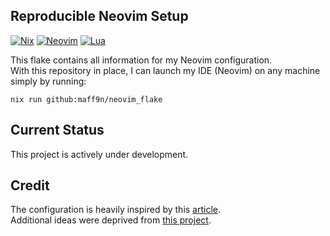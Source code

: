 ## Reproducible Neovim Setup

[![Nix](https://img.shields.io/badge/nix-0175C2?style=for-the-badge&logo=NixOS&logoColor=white)](https://nixos.org/)
[![Neovim](https://img.shields.io/badge/NeoVim-%2357A143.svg?&style=for-the-badge&logo=neovim&logoColor=white)](https://neovim.io/)
[![Lua](https://img.shields.io/badge/lua-%232C2D72.svg?style=for-the-badge&logo=lua&logoColor=white)](https://www.lua.org/)


This flake contains all information for my Neovim configuration.  
With this repository in place, I can launch my IDE (Neovim) on any machine simply by running:
```console
nix run github:maff9n/neovim_flake
```

## Current Status
This project is actively under development.  

## Credit

The configuration is heavily inspired by this [article](https://primamateria.github.io/blog/neovim-nix/).  
Additional ideas were deprived from [this project](https://github.com/figsoda/cfg).  
